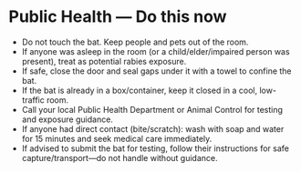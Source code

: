 # Public Health — Do this now
- Do not touch the bat. Keep people and pets out of the room.
- If anyone was asleep in the room (or a child/elder/impaired person was present), treat as potential rabies exposure.
- If safe, close the door and seal gaps under it with a towel to confine the bat.
- If the bat is already in a box/container, keep it closed in a cool, low-traffic room.
- Call your local Public Health Department or Animal Control for testing and exposure guidance.
- If anyone had direct contact (bite/scratch): wash with soap and water for 15 minutes and seek medical care immediately.
- If advised to submit the bat for testing, follow their instructions for safe capture/transport—do not handle without guidance.
